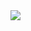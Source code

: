 <a>
  <img align="center" src="https://github-readme-stats.vercel.app/api?username=Arjun-Ingole&include_all_commits=true&count_private=true&border_radius=8&theme=tokyonight&include_all_commits=true" />
</a>
